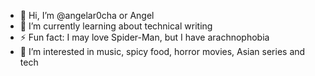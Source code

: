 - 👋 Hi, I’m @angelar0cha or Angel 
- 🌱 I’m currently learning about technical writing
- ⚡ Fun fact: I may love Spider-Man, but I have arachnophobia
- 👀 I’m interested in music, spicy food, horror movies, Asian series and tech 

<!---
angelar0cha/angelar0cha is a ✨ special ✨ repository because its `README.md` (this file) appears on your GitHub profile.
You can click the Preview link to take a look at your changes.
--->
